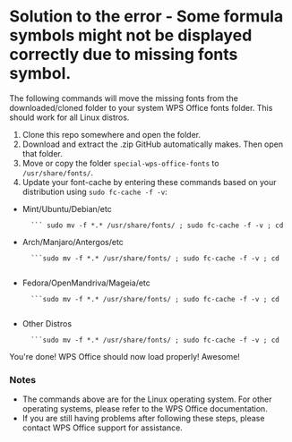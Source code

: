 
# Solution to the error - Some formula symbols might not be displayed correctly due to missing fonts symbol.

The following commands will move the missing fonts from the downloaded/cloned folder to your system WPS Office fonts folder. This should work for all Linux distros.

1. Clone this repo somewhere and open the folder.
2. Download and extract the .zip GitHub automatically makes. Then open that folder.
3. Move or copy the folder `special-wps-office-fonts` to `/usr/share/fonts/`.
4. Update your font-cache by entering these commands based on your distribution using `sudo fc-cache -f -v`:

* Mint/Ubuntu/Debian/etc
    
        ``` sudo mv -f *.* /usr/share/fonts/ ; sudo fc-cache -f -v ; cd

* Arch/Manjaro/Antergos/etc
    
        ```sudo mv -f *.* /usr/share/fonts/ ; sudo fc-cache -f -v ; cd
    ```

* Fedora/OpenMandriva/Mageia/etc
    
        ```sudo mv -f *.* /usr/share/fonts/ ; sudo fc-cache -f -v ; cd
    ```

* Other Distros
    
        ```sudo mv -f *.* /usr/share/fonts/ ; sudo fc-cache -f -v ; cd
    

You're done! WPS Office should now load properly! Awesome!

### Notes

* The commands above are for the Linux operating system. For other operating systems, please refer to the WPS Office documentation.
* If you are still having problems after following these steps, please contact WPS Office support for assistance.
